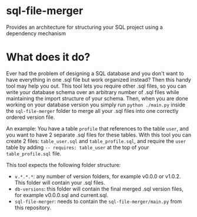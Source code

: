 # sql-file-merger
Provides an architecture for structuring your SQL project using a dependency mechanism

# What does it do?
Ever had the problem of designing a SQL database and you don't want to have everything in one .sql file but work organized instead? Then this handy tool may help you out. This tool lets you require other .sql files, so you can write your database schema over an arbitrary number of .sql files while maintaining the import structure of your schema. Then, when you are done working on your database version you simply run `python ./main.py` inside the `sql-file-merger` folder to merge all your .sql files into one correctly ordered version file.

An example:
You have a table `profile` that references to the table `user`, and you want to have 2 separate .sql files for these tables. With this tool you can create 2 files: `table_user.sql` and `table_profile.sql`, and require the `user` table by adding `-- requires: table_user` at the top of your `table_profile.sql` file.

This tool expects the following folder structure:
- `v.*.*.*`: any number of version folders, for example v0.0.0 or v1.0.2. This folder will contain your .sql files.
- `db-versions`: this folder will contain the final merged .sql version files, for example v0.0.0.sql and current.sql.
- `sql-file-merger`: needs to contain the `sql-file-merger/main.py` from this repository.
